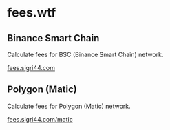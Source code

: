 # fees.wtf

## Binance Smart Chain
Calculate fees for BSC (Binance Smart Chain) network.

<a href="https://fees.sigri44.com" target="_blank">fees.sigri44.com</a>

## Polygon (Matic)
Calculate fees for Polygon (Matic) network.

<a href="https://fees.sigri44.com/matic" target="_blank">fees.sigri44.com/matic</a>

